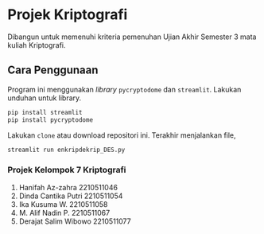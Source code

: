 # Projek Kriptografi

Dibangun untuk memenuhi kriteria pemenuhan Ujian Akhir Semester 3 mata kuliah Kriptografi.

## Cara Penggunaan

Program ini menggunakan _library_ `pycryptodome` dan `streamlit`. Lakukan unduhan untuk library.

```bash
pip install streamlit
pip install pycryptodome
```

Lakukan `clone` atau download repositori ini.
Terakhir menjalankan file, 

```bash
streamlit run enkripdekrip_DES.py
```
### Projek Kelompok 7 Kriptografi
1. Hanifah Az-zahra      2210511046
2. Dinda Cantika Putri   2210511054
3. Ika Kusuma W.         2210511058
4. M. Alif Nadin P.      2210511067
5. Derajat Salim Wibowo  2210511077

